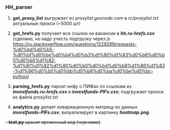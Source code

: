 ### HH_parser

1. __get_proxy_list__ выгружает из _proxylist.geonode.com_ в _rc/proxylist.txt_ актуальные прокси (~5000 шт)
1. **get_hrefs.py** получает все ссылки на вакансии в ___hh.ru-hrefs.csv___ (сделано, но надо учесть подгрузку через js https://ru.stackoverflow.com/questions/1229289/requests-%d0%bd%d0%b5-%d0%bf%d0%be%d0%b4%d0%b3%d1%80%d1%83%d0%b6%d0%b0%d0%b5%d1%82-%d1%81%d1%82%d1%80%d0%b0%d0%bd%d0%b8%d1%86%d1%83-%d1%86%d0%b5%d0%bb%d0%b8%d0%ba%d0%be%d0%bc-python)

2. **parsing_hrefs.py** парсит инфу о  ПИФах по ссылкам из ___investfunds.ru-hrefs.csv___ в *__investfunds-PIFs.csv__*; подгружает прокси из файла _proxylist.txt_

3. **analytics.py** делает ковариационную матрицу из данных *__investfunds-PIFs.csv__*, визуализирует в картинку ___heatmap.png___

~~- **test.py** хранит временный код (черновик)~~